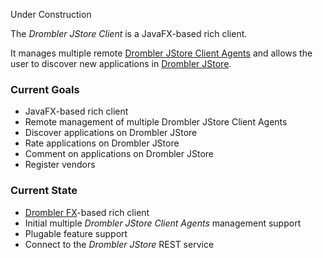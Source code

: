 Under Construction

The _Drombler JStore Client_ is a JavaFX-based rich client.

It manages multiple remote [Drombler JStore Client Agents](../drombler-jstore-client-agent) and allows the user to discover new
applications in [Drombler JStore](../drombler-jstore).

### Current Goals
* JavaFX-based rich client
* Remote management of multiple Drombler JStore Client Agents
* Discover applications on Drombler JStore
* Rate applications on Drombler JStore
* Comment on applications on Drombler JStore
* Register vendors

### Current State
* [Drombler FX](../drombler-fx)-based rich client
* Initial multiple _Drombler JStore Client Agents_ management support
* Plugable feature support
* Connect to the _Drombler JStore_ REST service
